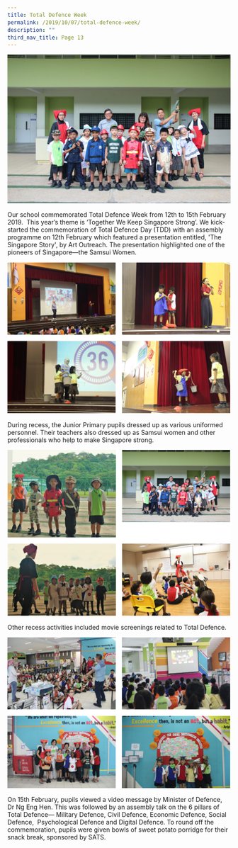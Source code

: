 ```yaml
---
title: Total Defence Week
permalink: /2019/10/07/total-defence-week/
description: ""
third_nav_title: Page 13
---
```

<img src="/images/IMG_5898-1-1024x683.jpg">
<p>Our school commemorated Total Defence Week from 12th to 15th February 2019.&nbsp; This year&rsquo;s theme is &lsquo;Together We Keep Singapore Strong&rsquo;. We kick-started the commemoration of Total Defence Day (TDD) with an assembly programme on 12th February which featured a presentation entitled, 'The Singapore Story', by Art Outreach. The presentation highlighted one of the pioneers of Singapore&mdash;the Samsui Women.</p>
<img src="/images/tdw1.png">
<p>During recess, the Junior Primary pupils dressed up as various uniformed personnel. Their teachers also dressed up as Samsui women and other professionals who help to make Singapore strong.</p>
<img src="/images/tdw2.png">
<p>Other recess activities included movie screenings related to Total Defence.</p>
<img src="/images/tdw3.png">
<p>On 15th February, pupils viewed a video message by Minister of Defence, Dr Ng Eng Hen. This was followed by an assembly talk on the&nbsp;6 pillars of Total Defence&mdash; Military Defence, Civil Defence, Economic Defence, Social Defence, &nbsp;Psychological Defence and Digital Defence. To round off the commemoration, pupils were given bowls of sweet potato porridge for their snack break, sponsored by SATS.</p>